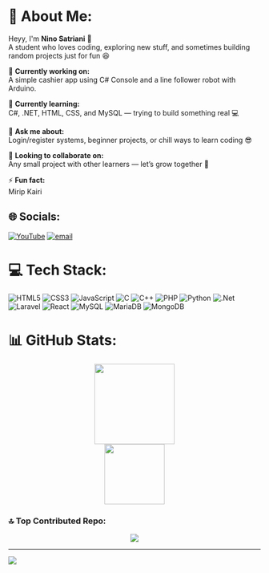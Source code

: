 # 💫 About Me:
Heyy, I'm **Nino Satriani** 👋  
A student who loves coding, exploring new stuff, and sometimes building random projects just for fun 😆  

🔭 **Currently working on:**  
A simple cashier app using C# Console and a line follower robot with Arduino.  

🌱 **Currently learning:**  
C#, .NET, HTML, CSS, and MySQL — trying to build something real 💻  

💬 **Ask me about:**  
Login/register systems, beginner projects, or chill ways to learn coding 😎  

👯 **Looking to collaborate on:**  
Any small project with other learners — let’s grow together 🚀  

⚡ **Fun fact:**  
Mirip Kairi



## 🌐 Socials:
[![YouTube](https://img.shields.io/badge/YouTube-%23FF0000.svg?logo=YouTube&logoColor=white)](https://youtube.com/@ninostn) [![email](https://img.shields.io/badge/Email-D14836?logo=gmail&logoColor=white)](mailto:ninostrn@gmail.com) 


# 💻 Tech Stack:
![HTML5](https://img.shields.io/badge/html5-%23E34F26.svg?style=flat&logo=html5&logoColor=white) ![CSS3](https://img.shields.io/badge/css3-%231572B6.svg?style=flat&logo=css3&logoColor=white) ![JavaScript](https://img.shields.io/badge/javascript-%23323330.svg?style=flat&logo=javascript&logoColor=%23F7DF1E) ![C](https://img.shields.io/badge/c-%2300599C.svg?style=flat&logo=c&logoColor=white) ![C++](https://img.shields.io/badge/c++-%2300599C.svg?style=flat&logo=c%2B%2B&logoColor=white) ![PHP](https://img.shields.io/badge/php-%23777BB4.svg?style=flat&logo=php&logoColor=white) ![Python](https://img.shields.io/badge/python-3670A0?style=flat&logo=python&logoColor=ffdd54) ![.Net](https://img.shields.io/badge/.NET-5C2D91?style=flat&logo=.net&logoColor=white) ![Laravel](https://img.shields.io/badge/laravel-%23FF2D20.svg?style=flat&logo=laravel&logoColor=white) ![React](https://img.shields.io/badge/react-%2320232a.svg?style=flat&logo=react&logoColor=%2361DAFB) ![MySQL](https://img.shields.io/badge/mysql-4479A1.svg?style=flat&logo=mysql&logoColor=white) ![MariaDB](https://img.shields.io/badge/MariaDB-003545?style=flat&logo=mariadb&logoColor=white) ![MongoDB](https://img.shields.io/badge/MongoDB-%234ea94b.svg?style=flat&logo=mongodb&logoColor=white)


# 📊 GitHub Stats:
<div align="center">
  <img src="https://github-readme-stats.vercel.app/api?username=ninostn&theme=chartreuse-dark&show_icons=true&hide_border=false&border_color=00ff66&include_all_commits=true&count_private=true" height="160px"/>
  <br/>
  <img src="https://github-readme-stats.vercel.app/api/top-langs/?username=ninostn&theme=chartreuse-dark&hide_border=false&border_color=00ff66&layout=compact" height="120px"/>
</div>


### 🔝 Top Contributed Repo:
<div align="center">
  <img src="https://github-contributor-stats.vercel.app/api?username=ninostn&limit=5&theme=chartreuse-dark&border_color=00ff66&combine_all_yearly_contributions=true"/>
</div>

---

[![](https://visitcount.itsvg.in/api?id=ninostn&icon=0&color=00ff66)](https://visitcount.itsvg.in)

<!-- Proudly customized by Nino Satriani -->
